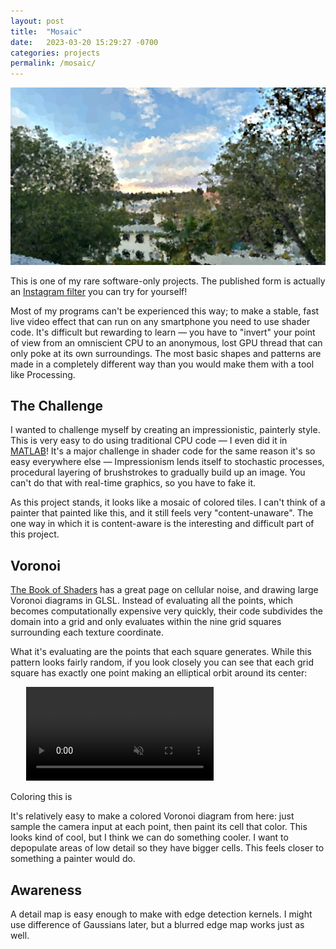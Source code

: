 ```yaml
---
layout: post
title:  "Mosaic"
date:   2023-03-20 15:29:27 -0700
categories: projects
permalink: /mosaic/
---
```


<p align="center">
    <img src="/assets/mosaic/1.png">
</p>

This is one of my rare software-only projects. The published form is actually an [Instagram filter](https://www.instagram.com/ar/804390247877532) you can try for yourself!

Most of my programs can't be experienced this way; to make a stable, fast live video effect that can run on any smartphone you need to use shader code. It's difficult but rewarding to learn — you have to "invert" your point of view from an omniscient CPU to an anonymous, lost GPU thread that can only poke at its own surroundings. The most basic shapes and patterns are made in a completely different way than you would make them with a tool like Processing.

## The Challenge

I wanted to challenge myself by creating an impressionistic, painterly style. This is very easy to do using traditional CPU code — I even did it in [MATLAB](/matlab-painting/)! It's a major challenge in shader code for the same reason it's so easy everywhere else — Impressionism lends itself to stochastic processes, procedural layering of brushstrokes to gradually build up an image. You can't do that with real-time graphics, so you have to fake it.

As this project stands, it looks like a mosaic of colored tiles. I can't think of a painter that painted like this, and it still feels very "content-unaware". The one way in which it is content-aware is the interesting and difficult part of this project.

## Voronoi

[The Book of Shaders](thebookofshaders.com) has a great page on cellular noise, and drawing large Voronoi diagrams in GLSL. Instead of evaluating all the points, which becomes computationally expensive very quickly, their code subdivides the domain into a grid and only evaluates within the nine grid squares surrounding each texture coordinate.

What it's evaluating are the points that each square generates. While this pattern looks fairly random, if you look closely you can see that each grid square has exactly one point making an elliptical orbit around its center: 

<div class="video-mask" style="max-width: 90%; margin-left: 5%;">
    <video src="/assets/mosaic/1.mp4" autoplay loop muted></video>
</div>

Coloring this is 

It's relatively easy to make a colored Voronoi diagram from here: just sample the camera input at each point, then paint its cell that color. This looks kind of cool, but I think we can do something cooler. I want to depopulate areas of low detail so they have bigger cells. This feels closer to something a painter would do.

## Awareness

A detail map is easy enough to make with edge detection kernels. I might use difference of Gaussians later, but a blurred edge map works just as well. 

## 